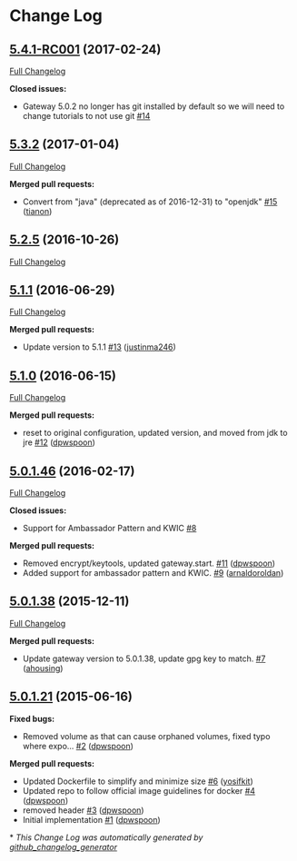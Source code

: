 # Change Log

## [5.4.1-RC001](https://github.com/kaazing/gateway.docker/tree/5.4.1-RC001) (2017-02-24)
[Full Changelog](https://github.com/kaazing/gateway.docker/compare/5.3.2...5.4.1-RC001)

**Closed issues:**

- Gateway 5.0.2 no longer has git installed by default so we will need to change tutorials to not use git [\#14](https://github.com/kaazing/gateway.docker/issues/14)

## [5.3.2](https://github.com/kaazing/gateway.docker/tree/5.3.2) (2017-01-04)
[Full Changelog](https://github.com/kaazing/gateway.docker/compare/5.2.5...5.3.2)

**Merged pull requests:**

- Convert from "java" \(deprecated as of 2016-12-31\) to "openjdk" [\#15](https://github.com/kaazing/gateway.docker/pull/15) ([tianon](https://github.com/tianon))

## [5.2.5](https://github.com/kaazing/gateway.docker/tree/5.2.5) (2016-10-26)
[Full Changelog](https://github.com/kaazing/gateway.docker/compare/5.1.1...5.2.5)

## [5.1.1](https://github.com/kaazing/gateway.docker/tree/5.1.1) (2016-06-29)
[Full Changelog](https://github.com/kaazing/gateway.docker/compare/5.1.0...5.1.1)

**Merged pull requests:**

- Update version to 5.1.1 [\#13](https://github.com/kaazing/gateway.docker/pull/13) ([justinma246](https://github.com/justinma246))

## [5.1.0](https://github.com/kaazing/gateway.docker/tree/5.1.0) (2016-06-15)
[Full Changelog](https://github.com/kaazing/gateway.docker/compare/5.0.1.46...5.1.0)

**Merged pull requests:**

- reset to original configuration, updated version, and moved from jdk to jre [\#12](https://github.com/kaazing/gateway.docker/pull/12) ([dpwspoon](https://github.com/dpwspoon))

## [5.0.1.46](https://github.com/kaazing/gateway.docker/tree/5.0.1.46) (2016-02-17)
[Full Changelog](https://github.com/kaazing/gateway.docker/compare/5.0.1.38...5.0.1.46)

**Closed issues:**

- Support for Ambassador Pattern and KWIC [\#8](https://github.com/kaazing/gateway.docker/issues/8)

**Merged pull requests:**

- Removed encrypt/keytools, updated gateway.start. [\#11](https://github.com/kaazing/gateway.docker/pull/11) ([dpwspoon](https://github.com/dpwspoon))
- Added support for ambassador pattern and KWIC. [\#9](https://github.com/kaazing/gateway.docker/pull/9) ([arnaldoroldan](https://github.com/arnaldoroldan))

## [5.0.1.38](https://github.com/kaazing/gateway.docker/tree/5.0.1.38) (2015-12-11)
[Full Changelog](https://github.com/kaazing/gateway.docker/compare/5.0.1.21...5.0.1.38)

**Merged pull requests:**

- Update gateway version to 5.0.1.38, update gpg key to match. [\#7](https://github.com/kaazing/gateway.docker/pull/7) ([ahousing](https://github.com/ahousing))

## [5.0.1.21](https://github.com/kaazing/gateway.docker/tree/5.0.1.21) (2015-06-16)
**Fixed bugs:**

- Removed volume as that can cause orphaned volumes, fixed typo where expo... [\#2](https://github.com/kaazing/gateway.docker/pull/2) ([dpwspoon](https://github.com/dpwspoon))

**Merged pull requests:**

- Updated Dockerfile to simplify and minimize size [\#6](https://github.com/kaazing/gateway.docker/pull/6) ([yosifkit](https://github.com/yosifkit))
- Updated repo to follow official image guidelines for docker [\#4](https://github.com/kaazing/gateway.docker/pull/4) ([dpwspoon](https://github.com/dpwspoon))
- removed header [\#3](https://github.com/kaazing/gateway.docker/pull/3) ([dpwspoon](https://github.com/dpwspoon))
- Initial implementation [\#1](https://github.com/kaazing/gateway.docker/pull/1) ([dpwspoon](https://github.com/dpwspoon))



\* *This Change Log was automatically generated by [github_changelog_generator](https://github.com/skywinder/Github-Changelog-Generator)*